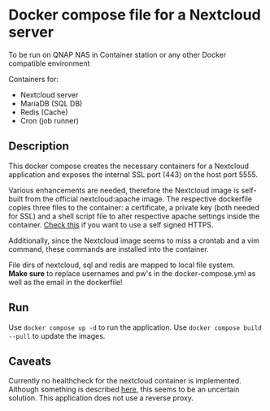 # Docker compose file for a Nextcloud server
To be run on QNAP NAS in Container station or any other Docker compatible environment


Containers for:
- Nextcloud server
- MariaDB (SQL DB)
- Redis (Cache)
- Cron (job runner)

## Description

This docker compose creates the necessary containers for a Nextcloud application and exposes the internal SSL port (443) on the host port 5555.

Various enhancements are needed, therefore the Nextcloud image is self-built from the official nextcloud:apache image. The respective dockerfile copies three files to the container: a certificate, a private key (both needed for SSL) and a shell script file to alter respective apache settings inside the container. [Check this](https://help.nextcloud.com/t/howto-running-nextcloud-over-self-signed-https-ssl-tls-in-docker/101973) if you want to use a self signed HTTPS.

Additionally, since the Nextcloud image seems to miss a crontab and a vim command, these commands are installed  into the container.

File dirs of nextcloud, sql and redis are mapped to local file system.  
**Make sure** to replace usernames and pw's in the docker-compose.yml as well as the email in the dockerfile!

## Run
Use `docker compose up -d` to run the application.
Use `docker compose build --pull` to update the images.

## Caveats
Currently no healthcheck for the nextcloud container is implemented. Although something is described [here](https://github.com/nextcloud/docker/issues/676), this seems to be an uncertain solution.
This application does not use a reverse proxy.



